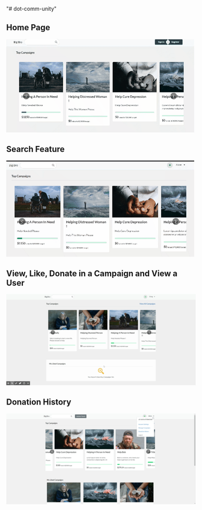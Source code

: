 "# dot-comm-unity" 

## Home Page
![Home Page](https://github.com/sougatadafader/dot-comm-unity/blob/master/gifs/HomePage.gif)


## Search Feature
![Search Feature](https://github.com/sougatadafader/dot-comm-unity/blob/master/gifs/SearchFeature.gif)


## View, Like, Donate in a Campaign and View a User
![Like, Donate and View a Campaign](https://github.com/sougatadafader/dot-comm-unity/blob/master/gifs/Like_Donate_Unlike.gif)

## Donation History
![Donation History](https://github.com/sougatadafader/dot-comm-unity/blob/master/gifs/Donation_History.gif)
